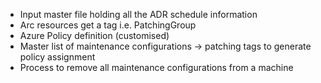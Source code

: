 - Input master file holding all the ADR schedule information
- Arc resources get a tag i.e. PatchingGroup
- Azure Policy definition (customised)
- Master list of maintenance configurations -> patching tags to generate policy assignment
- Process to remove all maintenance configurations from a machine